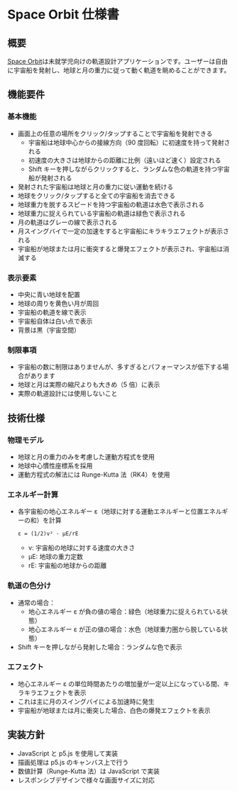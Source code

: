 # Space Orbit 仕様書

## 概要

[Space Orbit](https://zenn.dev/ta168/articles/space-orbit_app)は未就学児向けの軌道設計アプリケーションです。ユーザーは自由に宇宙船を発射し、地球と月の重力に従って動く軌道を眺めることができます。

## 機能要件

### 基本機能

- 画面上の任意の場所をクリック/タップすることで宇宙船を発射できる
  - 宇宙船は地球中心からの接線方向（90 度回転）に初速度を持って発射される
  - 初速度の大きさは地球からの距離に比例（遠いほど速く）設定される
  - Shift キーを押しながらクリックすると、ランダムな色の軌道を持つ宇宙船が発射される
- 発射された宇宙船は地球と月の重力に従い運動を続ける
- 地球をクリック/タップすると全ての宇宙船を消去できる
- 地球重力を脱するスピードを持つ宇宙船の軌道は水色で表示される
- 地球重力に捉えられている宇宙船の軌道は緑色で表示される
- 月の軌道はグレーの線で表示される
- 月スイングバイで一定の加速をすると宇宙船にキラキラエフェクトが表示される
- 宇宙船が地球または月に衝突すると爆発エフェクトが表示され、宇宙船は消滅する

### 表示要素

- 中央に青い地球を配置
- 地球の周りを黄色い月が周回
- 宇宙船の軌道を線で表示
- 宇宙船自体は白い点で表示
- 背景は黒（宇宙空間）

### 制限事項

- 宇宙船の数に制限はありませんが、多すぎるとパフォーマンスが低下する場合があります
- 地球と月は実際の縮尺よりも大きめ（5 倍）に表示
- 実際の軌道設計には使用しないこと

## 技術仕様

### 物理モデル

- 地球と月の重力のみを考慮した運動方程式を使用
- 地球中心慣性座標系を採用
- 運動方程式の解法には Runge-Kutta 法（RK4）を使用

### エネルギー計算

- 各宇宙船の地心エネルギー ε（地球に対する運動エネルギーと位置エネルギーの和）を計算
  ```
  ε = (1/2)v² - μE/rE
  ```
  - v: 宇宙船の地球に対する速度の大きさ
  - μE: 地球の重力定数
  - rE: 宇宙船の地球からの距離

### 軌道の色分け

- 通常の場合：
  - 地心エネルギー ε が負の値の場合：緑色（地球重力に捉えられている状態）
  - 地心エネルギー ε が正の値の場合：水色（地球重力圏から脱している状態）
- Shift キーを押しながら発射した場合：ランダムな色で表示

### エフェクト

- 地心エネルギー ε の単位時間あたりの増加量が一定以上になっている間、キラキラエフェクトを表示
- これは主に月のスイングバイによる加速時に発生
- 宇宙船が地球または月に衝突した場合、白色の爆発エフェクトを表示

## 実装方針

- JavaScript と p5.js を使用して実装
- 描画処理は p5.js のキャンバス上で行う
- 数値計算（Runge-Kutta 法）は JavaScript で実装
- レスポンシブデザインで様々な画面サイズに対応
